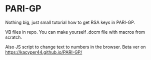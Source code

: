 # PARI-GP
Nothing big, just small tutorial how to get RSA keys in PARI-GP.

VB files in repo. You can make yourself .docm file with macros from scratch.

Also JS script to change text to numbers in the browser. Beta ver on https://kacyper44.github.io/PARI-GP/
